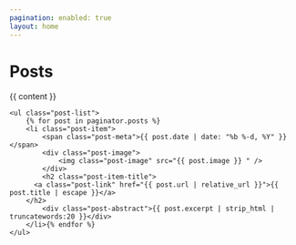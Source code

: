 ```yaml
---
pagination: enabled: true
layout: home
---
```



<div class="home"> 
    <h1 class="page-heading">Posts</h1> {{ content }}
    
    <ul class="post-list">
        {% for post in paginator.posts %}
        <li class="post-item">
            <span class="post-meta">{{ post.date | date: "%b %-d, %Y" }}</span>
            <div class="post-image">
                <img class="post-image" src="{{ post.image }} " />
            </div>
            <h2 class="post-item-title">
          <a class="post-link" href="{{ post.url | relative_url }}">{{ post.title | escape }}</a>
        </h2>
            <div class="post-abstract">{{ post.excerpt | strip_html | truncatewords:20 }}</div>
        </li>{% endfor %}
    </ul>
</div>
